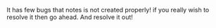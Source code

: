 It has few bugs that notes is not created properly! 
if you really wish to resolve it then go ahead.
And resolve it out!
